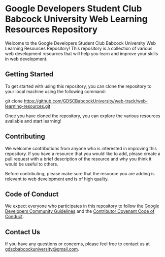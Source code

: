 # Google Developers Student Club Babcock University Web Learning Resources Repository

Welcome to the Google Developers Student Club Babcock University Web Learning Resources Repository! This repository is a collection of various web development resources that will help you learn and improve your skills in web development.

## Getting Started

To get started with using this repository, you can clone the repository to your local machine using the following command:

git clone https://github.com/GDSCBabcockUniversity/web-track/web-learning-resources.git


Once you have cloned the repository, you can explore the various resources available and start learning!

## Contributing

We welcome contributions from anyone who is interested in improving this repository. If you have a resource that you would like to add, please create a pull request with a brief description of the resource and why you think it would be useful to others.

Before contributing, please make sure that the resource you are adding is relevant to web development and is of high quality.

## Code of Conduct

We expect everyone who participates in this repository to follow the [Google Developers Community Guidelines](https://developers.google.com/community/guidelines) and the [Contributor Covenant Code of Conduct](https://www.contributor-covenant.org/version/2/0/code_of_conduct.html). 

## Contact Us

If you have any questions or concerns, please feel free to contact us at gdscbabcockuniversity@gmail.com.
